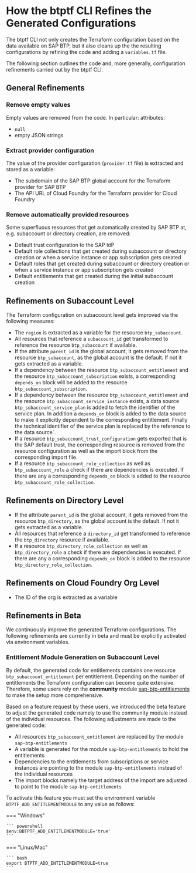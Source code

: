 # How the btptf CLI Refines the Generated Configurations

The btptf CLI not only creates the Terraform configuration based on the data available on SAP BTP, but it also cleans up the the resulting configurations by refining the code and adding a `variables.tf` file.

The following section outlines the code and, more generally,  configuration refinements carried out by the btptf CLI.

## General Refinements

### Remove empty values

Empty values are removed from the code. In particular: attributes:

- `null`
- empty JSON strings

### Extract provider configuration

The value of the provider configuration (`provider.tf` file) is extracted and stored as a variable:

- The subdomain of the SAP BTP global account for the Terraform provider for SAP BTP
- The API URL of Cloud Foundry for the Terraform provider for Cloud Foundry

### Remove automatically provided resources

Some superfluous resources that get automatically created by SAP BTP at, e.g. subaccount or directory creation, are removed:

- Default trust configuration to the SAP IdP
- Default role collections that get created during subaccount or directory creation or when a service instance or app subscription gets created
- Default roles that get created during subaccount or directory creation or when a service instance or app subscription gets created
- Default entitlements that get created during the initial subaccount creation

## Refinements on Subaccount Level

The Terraform configuration on subaccount level gets improved via the following measures:

- The `region` is extracted as a variable for the resource `btp_subaccount`.
- All resources that reference a `subaccount_id` get transformed to reference the resource `btp_subaccount` if available.
- If the attribute `parent_id` is the global account, it gets removed from the resource `btp_subaccount`, as the global account is the default. If not it gets extracted as a variable.
- If a dependency between the resource `btp_subaccount_entitlement` and the resource `btp_subaccount_subscription` exists, a corresponding `depends_on` block will be added to the resource `btp_subaccount_subscription`.
- If a dependency between the resource `btp_subaccount_entitlement` and the resource `btp_subaccount_service_instance` exists, a data source `btp_subaccount_service_plan` is added to fetch the identifier of the service plan. In addition a `depends_on` block is added to the data source to make it explicitly dependent to the corresponding entitlement. Finally the technical identifier of the service plan is replaced by the reference to the data source`.
- If a resource `btp_subaccount_trust_configuration` gets exported that is the SAP default trust, the corresponding resource is removed from the resource configuration as well as the import block from the corresponding import file.
- If a resource `btp_subaccount_role_collection` as well as `btp_subaccount_role` a check if there are dependencies is executed. If there are any a corresponding `depends_on` block is added to the resource `btp_subaccount_role_collection`.

## Refinements on Directory Level

- If the attribute `parent_id` is the global account, it gets removed from the resource `btp_directory`, as the global account is the default. If not it gets extracted as a variable.
- All resources that reference a `directory_id` get transformed to reference the `btp_directory` resource if available.
- If a resource `btp_directory_role_collection` as well as `btp_directory_role` a check if there are dependencies is executed. If there are any a corresponding `depends_on` block is added to the resource `btp_directory_role_collection`.

## Refinements on Cloud Foundry Org Level

- The ID of the org is extracted as a variable

## Refinements in Beta

We continuously improve the generated Terraform configurations. The following refinements are currently in beta and must be explicitly activated via environment variables.

### Entitlement Module Generation on Subaccount Level

By default, the generated code for entitlements contains one resource `btp_subaccount_entitlement` per entitlement. Depending on the number of entitlements the Terraform configuration can become quite extensive. Therefore, some users rely on the **community** module [sap-btp-entitlements](https://registry.terraform.io/modules/aydin-ozcan/sap-btp-entitlements/btp/latest) to make the setup more comprehensive.

Based on a feature request by these users, we introduced the beta feature to adjust the generated code namely to use the community module instead of the individual resources. The following adjustments are made to the generated code:

- All resources `btp_subaccount_entitlement` are replaced by the module `sap-btp-entitlements`
- A variable is generated for the module `sap-btp-entitlements` to hold the entitlements
- Dependencies to the entitlements from subscriptions or service instances are pointing to the module `sap-btp-entitlements` instead of the individual resources
- The import blocks namely the target address of the import are adjusted to point to the module `sap-btp-entitlements`

To activate this feature you must set the environment variable `BTPTF_ADD_ENTITLEMENTMODULE` to any value as follows:

=== "Windows"

    ``` powershell
    $env:BBTPTF_ADD_ENTITLEMENTMODULE='true'
    ```

=== "Linux/Mac"

    ``` bash
    export BTPTF_ADD_ENTITLEMENTMODULE=true
    ```
